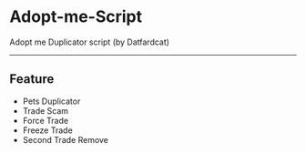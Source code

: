 # Adopt-me-Script

Adopt me Duplicator script (by Datfardcat)

--------------------------------
Feature
--------------------------------

- Pets Duplicator
- Trade Scam
- Force Trade
- Freeze Trade
- Second Trade Remove
